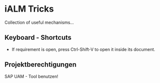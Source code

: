 # iALM Tricks

Collection of useful mechanisms...

## Keyboard - Shortcuts
- If requirement is open, press Ctrl-Shift-V to open it inside its document.

## Projektberechtigungen
SAP UAM - Tool benutzen!
